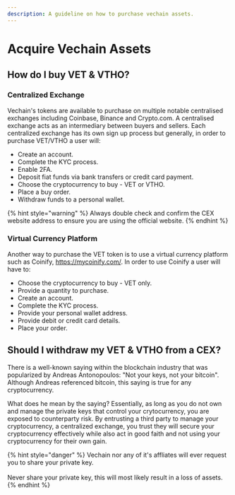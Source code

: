 ```yaml
---
description: A guideline on how to purchase vechain assets.
---
```


# Acquire Vechain Assets

## How do I buy VET & VTHO?

### Centralized Exchange

Vechain's tokens are available to purchase on multiple notable centralised exchanges including Coinbase, Binance and Crypto.com. A centralised exchange acts as an intermediary between buyers and sellers. Each centralized exchange has its own sign up process but generally, in order to purchase VET/VTHO a user will:

* Create an account.
* Complete the KYC process.
* Enable 2FA.
* Deposit fiat funds via bank transfers or credit card payment.
* Choose the cryptocurrency to buy - VET or VTHO.
* Place a buy order.
* Withdraw funds to a personal wallet.

{% hint style="warning" %}
Always double check and confirm the CEX website address to ensure you are using the official website.
{% endhint %}

### Virtual Currency Platform

Another way to purchase the VET token is to use a virtual currency platform such as Coinify, https://mycoinify.com/. In order to use Coinify a user will have to:

* Choose the cryptocurrency to buy - VET only.
* Provide a quantity to purchase.
* Create an account.
* Complete the KYC process.
* Provide your personal wallet address.
* Provide debit or credit card details.
* Place your order.

## Should I withdraw my VET & VTHO from a CEX?

There is a well-known saying within the blockchain industry that was popularized by Andreas Antonopoulos: "Not your keys, not your bitcoin". Although Andreas referenced bitcoin, this saying is true for any cryptocurrency.

What does he mean by the saying? Essentially, as long as you do not own and manage the private keys that control your crytocurrency, you are exposed to counterparty risk. By entrusting a third party to manage your cryptocurrency, a centralized exchange, you trust they will secure your cryptocurrency effectively while also act in good faith and not using your cryptocurrency for their own gain.

{% hint style="danger" %}
Vechain nor any of it's affliates will ever request you to share your private key.\
\
Never share your private key, this will most likely result in a loss of assets.
{% endhint %}
